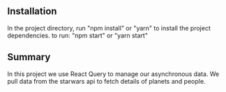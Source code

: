 
## Installation

In the project directory, run "npm install" or "yarn" to install the project dependencies.
to run: "npm start" or "yarn start"

## Summary

In this project we use React Query to manage our asynchronous data.
We pull data from the starwars api to fetch details of planets and people.
